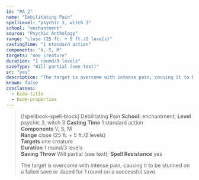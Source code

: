 ```yaml
---
id: "PA_2"
name: "Debilitating Pain"
spellLevel: "psychic 3, witch 3"
school: "enchantment"
source: "Psychic Anthology"
range: "close (25 ft. + 5 ft./2 levels)"
castingTime: "1 standard action"
components: "V, S, M"
targets: "one creature"
duration: "1 round/3 levels"
saveType: "Will partial (see text)"
sr: "yes"
description: "The target is overcome with intense pain, causing it to be stunned on a failed save or dazed for 1 round on a successful save."
known: false
cssclasses:
  - hide-title
  - hide-properties
---
```


> [!spellbook-spell-block] Debilitating Pain
> **School:** enchantment; **Level** psychic 3, witch 3
> **Casting Time** 1 standard action  
> **Components** V, S, M  
> **Range** close (25 ft. + 5 ft./2 levels)  
> **Targets** one creature  
> **Duration** 1 round/3 levels  
> **Saving Throw** Will partial (see text); **Spell Resistance** yes
> 
> The target is overcome with intense pain, causing it to be stunned on a failed save or dazed for 1 round on a successful save.